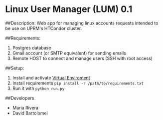 # Linux User Manager (LUM) 0.1

##Description: 
Web app for managing linux accounts requests intended to be use on UPRM's HTCondor cluster. 


##Requirements: 

1. Postgres database 
2. Gmail account (or SMTP equivalent) for sending emails
3. Remote HOST to connect and manage users (SSH with root access)

##Setup: 

1. Install and activate [Virtual Enviroment  ](http://docs.python-guide.org/en/latest/dev/virtualenvs/)
2. Install requirements `pip install -r /path/to/requirements.txt`
3. Run it with `python run.py`

##Developers
* Maria Rivera
* David Bartolomei